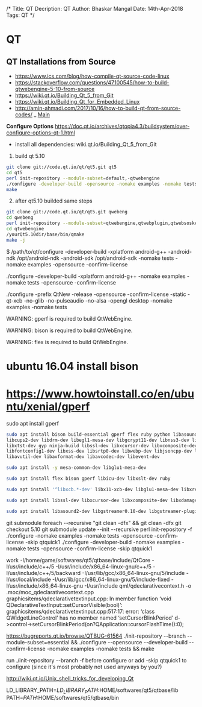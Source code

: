 /*
Title: QT
Decription: QT
Author: Bhaskar Mangal
Date: 14th-Apr-2018
Tags: QT
*/

# QT

## QT Installations from Source
- https://www.ics.com/blog/how-compile-qt-source-code-linux
- https://stackoverflow.com/questions/47100545/how-to-build-qtwebengine-5-10-from-source
- https://wiki.qt.io/Building_Qt_5_from_Git
- https://wiki.qt.io/Building_Qt_for_Embedded_Linux
- http://amin-ahmadi.com/2017/10/16/how-to-build-qt-from-source-codes/
_ [Main](https://wiki.qt.io/Building_Qt_5_from_Git)

**Configure Options**
https://doc.qt.io/archives/qtopia4.3/buildsystem/over-configure-options-qt-1.html


* install all dependencies: wiki.qt.io/Building_Qt_5_from_Git
1) build qt 5.10
```bash
git clone git://code.qt.io/qt/qt5.git qt5
cd qt5
perl init-repository --module-subset=default,-qtwebengine
./configure -developer-build -opensource -nomake examples -nomake tests
make
```
2) after qt5.10 builded same steps
```bash
git clone git://code.qt.io/qt/qt5.git qwebeng
cd qwebeng
perl init-repository --module-subset=qtwebengine,qtwebplugin,qtwebsoskets,qtwebview
cd qtwebengine
/yourQt5.10dir/base/bin/qmake
make -j
```

$ /path/to/qt/configure -developer-build -xplatform android-g++ -android-ndk /opt/android-ndk -android-sdk /opt/android-sdk -nomake tests -nomake examples -opensource -confirm-license


./configure -developer-build -xplatform android-g++ -nomake examples -nomake tests -opensource -confirm-license




./configure -prefix QtNew -release -opensource -confirm-license -static -qt-xcb -no-glib -no-pulseaudio -no-alsa -opengl desktop -nomake examples -nomake tests 

WARNING: gperf is required to build QtWebEngine.

WARNING: bison is required to build QtWebEngine.

WARNING: flex is required to build QtWebEngine.

# ubuntu 16.04 install bison
# https://www.howtoinstall.co/en/ubuntu/xenial/gperf
sudo apt install gperf


```bash
sudo apt install bison build-essential gperf flex ruby python libasound2-dev libbz2-dev libcap-dev \
libcups2-dev libdrm-dev libegl1-mesa-dev libgcrypt11-dev libnss3-dev libpci-dev libpulse-dev libudev-dev \
libxtst-dev gyp ninja-build libssl-dev libxcursor-dev libxcomposite-dev libxdamage-dev libxrandr-dev \
libfontconfig1-dev libxss-dev libsrtp0-dev libwebp-dev libjsoncpp-dev libopus-dev libminizip-dev \
libavutil-dev libavformat-dev libavcodec-dev libevent-dev

sudo apt install -y mesa-common-dev libglu1-mesa-dev

sudo apt install flex bison gperf libicu-dev libxslt-dev ruby

sudo apt install '^libxcb.*-dev' libx11-xcb-dev libglu1-mesa-dev libxrender-dev libxi-dev

sudo apt install libssl-dev libxcursor-dev libxcomposite-dev libxdamage-dev libxrandr-dev libdbus-1-dev libfontconfig1-dev libcap-dev libxtst-dev libpulse-dev libudev-dev libpci-dev libnss3-dev libasound2-dev libxss-dev libegl1-mesa-dev gperf bison

sudo apt install libasound2-dev libgstreamer0.10-dev libgstreamer-plugins-base0.10-dev
```

git submodule foreach --recursive "git clean -dfx" && git clean -dfx
git checkout 5.10
git submodule update --init --recursive
perl init-repository -f
./configure -nomake examples -nomake tests -opensource -confirm-license -skip qtquick1
./configure -developer-build -nomake examples -nomake tests -opensource -confirm-license -skip qtquick1


work -I/home/game/softwares/qt5/qtbase/include/QtCore -I/usr/include/c++/5 -I/usr/include/x86_64-linux-gnu/c++/5 -I/usr/include/c++/5/backward -I/usr/lib/gcc/x86_64-linux-gnu/5/include -I/usr/local/include -I/usr/lib/gcc/x86_64-linux-gnu/5/include-fixed -I/usr/include/x86_64-linux-gnu -I/usr/include qml/qdeclarativecontext.h -o .moc/moc_qdeclarativecontext.cpp
graphicsitems/qdeclarativetextinput.cpp: In member function ‘void QDeclarativeTextInput::setCursorVisible(bool)’:
graphicsitems/qdeclarativetextinput.cpp:517:17: error: ‘class QWidgetLineControl’ has no member named ‘setCursorBlinkPeriod’
     d->control->setCursorBlinkPeriod(on?QApplication::cursorFlashTime():0);

https://bugreports.qt.io/browse/QTBUG-61564
./init-repository --branch --module-subset=essential && ./configure --opensource --developer-build --confirm-license -nomake examples -nomake tests && make

run ./init-repository --branch -f before configure
or
add -skip qtquick1 to configure (since it's most probably not used anyways by you?)

http://wiki.qt.io/Unix_shell_tricks_for_developing_Qt




LD_LIBRARY_PATH=$LD_LIBRARY_PATH:$HOME/softwares/qt5/qtbase/lib
PATH=$PATH:$HOME/softwares/qt5/qtbase/bin

